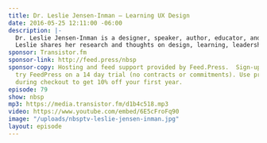 ```yaml
---
title: Dr. Leslie Jensen-Inman — Learning UX Design
date: 2016-05-25 12:11:00 -06:00
description: |-
  Dr. Leslie Jensen-Inman is a designer, speaker, author, educator, and co-founder of Center Center, a user experience design school based in Chattanooga, Tennessee.
  Leslie shares her research and thoughts on design, learning, leadership, and community through writing and speaking. Leslie is creative director and co-author of the book, InterACT with Web Standards: A Holistic Approach to Web Design. She writes articles for publications such as A List Apart, The Pastry Box, Ladies in Tech, and .net Magazine. She speaks at events such as Build, Converge, SXSWi, Madison+, Blend, UXCamp DC, In Control, Fronteers, A Web Afternoon, and Web Directions South.
sponsor: Transistor.fm
sponsor-link: http://feed.press/nbsp
sponsor-copy: Hosting and feed support provided by Feed.Press.  Sign-up today and
  try FeedPress on a 14 day trial (no contracts or commitments). Use promo code *nbsp*
  during checkout to get 10% off your first year.
episode: 79
show: nbsp
mp3: https://media.transistor.fm/d1b4c518.mp3
video: https://www.youtube.com/embed/6E5cFroFq90
image: "/uploads/nbsptv-leslie-jensen-inman.jpg"
layout: episode
---
```


